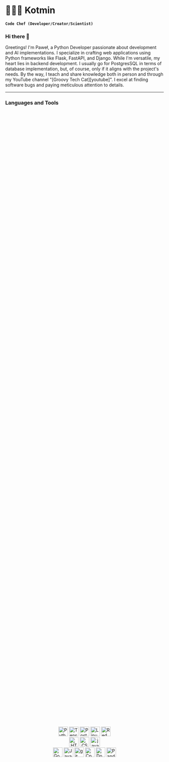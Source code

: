 # 👨🏻‍🍳 Kotmin

**`Code Chef (Developer/Creator/Scientist)`**

### Hi there 👋


Greetings! I'm Paweł, a Python Developer passionate about development and AI implementations. I specialize in crafting web applications using Python frameworks like Flask, FastAPI, and Django. While I'm versatile, my heart lies in backend development. I usually go for PostgresSQL in terms of database implementation, but, of course, only if it aligns with the project's needs. By the way, I teach and share knowledge both in person and through my YouTube channel "[Groovy Tech Cat][youtube]". I excel at finding software bugs and paying meticulous attention to details.

---

### Languages and Tools


<div class="container" style="display:flex; flex-direction:column;align-items:center;justify-content:center;height:100svh;">
  <div class="category">
    <img alt="Python" width="30px" src="https://cdn.jsdelivr.net/gh/devicons/devicon/icons/python/python-original.svg"/>
    <img alt="TensorFlow" width="30px" src="https://cdn.jsdelivr.net/gh/devicons/devicon/icons/tensorflow/tensorflow-original.svg"/>
    <img alt="PostgresSQL" width="30px" src="https://cdn.jsdelivr.net/gh/devicons/devicon/icons/postgresql/postgresql-original-wordmark.svg"/>
    <img alt="Linux/UNIX" width="30px" src="https://cdn.jsdelivr.net/gh/devicons/devicon/icons/linux/linux-original.svg"/>
    <img alt="RedHat OS/CentOS" width="30px" src="https://cdn.jsdelivr.net/gh/devicons/devicon/icons/redhat/redhat-original-wordmark.svg"/>
  </div>

  <div class="category" style="text-align: center;">
    <img alt="HTML5" width="30px" src="https://cdn.jsdelivr.net/gh/devicons/devicon/icons/html5/html5-original.svg"/>
    <img alt="CSS3" width="30px" src="https://cdn.jsdelivr.net/gh/devicons/devicon/icons/css3/css3-original.svg"/>
    <img alt="javascript" width="30px" src="https://cdn.jsdelivr.net/gh/devicons/devicon/icons/javascript/javascript-original.svg"/>
  </div>

  
  <div class="category">
    <img alt="Godot"  width="30px" src="https://cdn.jsdelivr.net/gh/devicons/devicon/icons/godot/godot-original-wordmark.svg"/>
    <img alt="Java"  width="30px" src="https://cdn.jsdelivr.net/gh/devicons/devicon/icons/java/java-original-wordmark.svg"/>
    <img alt="git"  width="30px" src="https://cdn.jsdelivr.net/gh/devicons/devicon/icons/git/git-original-wordmark.svg"/>
    <img alt="Cpp / C++"  width="30px" src="https://cdn.jsdelivr.net/gh/devicons/devicon/icons/cplusplus/cplusplus-original.svg"/>
    <img alt="Docker"  width="30px" src="https://cdn.jsdelivr.net/gh/devicons/devicon/icons/docker/docker-original-wordmark.svg"/>
    <img alt="Pandas"  width="30px" src="https://cdn.jsdelivr.net/gh/devicons/devicon/icons/pandas/pandas-original-wordmark.svg"/>
  </div>

</div>


<!--
**Kotmin/Kotmin** is a ✨ _special_ ✨ repository because its `README.md` (this file) appears on your GitHub profile.

Here are some ideas to get you started:

- 🔭 I’m currently working on ...
- 🌱 I’m currently learning ...
- 👯 I’m looking to collaborate on ...
- 🤔 I’m looking for help with ...
- 💬 Ask me about ...
- 📫 How to reach me: ...
- 😄 Pronouns: ...
- ⚡ Fun fact: ...
-->

